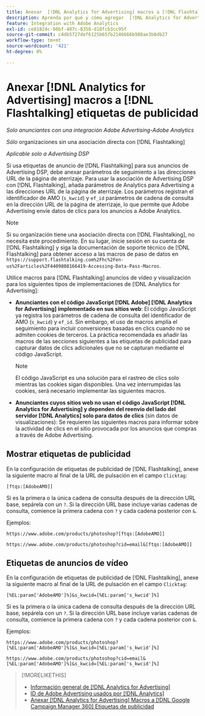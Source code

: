 ```yaml
---
title: Anexar  [!DNL Analytics for Advertising] macros a [!DNL Flashtalking] etiquetas de publicidad
description: Aprenda por qué y cómo agregar  [!DNL Analytics for Advertising] macros a sus [!DNL Flashtalking] etiquetas de publicidad
feature: Integration with Adobe Analytics
exl-id: ce81824c-60bf-487c-8358-d18fcb3cc95f
source-git-commit: c4db5727def6125b65fb2146666b988ae3b0db27
workflow-type: tm+mt
source-wordcount: '421'
ht-degree: 0%

---
```


# Anexar [!DNL Analytics for Advertising] macros a [!DNL Flashtalking] etiquetas de publicidad

*Solo anunciantes con una integración Adobe Advertising-Adobe Analytics*

*Sólo* organizaciones sin una asociación directa con [!DNL Flashtalking]

*Aplicable solo a Advertising DSP*

Si usa etiquetas de anuncio de [!DNL Flashtalking] para sus anuncios de Advertising DSP, debe anexar parámetros de seguimiento a las direcciones URL de la página de aterrizaje. Para usar la asociación de Advertising DSP con [!DNL Flashtalking], añada parámetros de Analytics para Advertising a las direcciones URL de la página de aterrizaje. Los parámetros registran el identificador de AMO (`s_kwcid`) y `ef_id` parámetros de cadena de consulta en la dirección URL de la página de aterrizaje, lo que permite que Adobe Advertising envíe datos de clics para los anuncios a Adobe Analytics.

>[!NOTE]
>
>Si su organización tiene una asociación directa con [!DNL Flashtalking], no necesita este procedimiento. En su lugar, inicie sesión en su cuenta de [!DNL Flashtalking] y siga la documentación de soporte técnico de [!DNL Flashtalking] para obtener acceso a las macros de paso de datos en `https://support.flashtalking.com%2Fhc%2Fen-us%2Farticles%2F4409808166419-Accessing-Data-Pass-Macros`.

Utilice macros para [!DNL Flashtalking] anuncios de vídeo y visualización para los siguientes tipos de implementaciones de [!DNL Analytics for Advertising]:

* **Anunciantes con el código JavaScript [!DNL Adobe] [!DNL Analytics for Advertising] implementado en sus sitios web**: El código JavaScript ya registra los parámetros de cadena de consulta del identificador de AMO (`s_kwcid`) y `ef_id`. Sin embargo, el uso de macros amplía el seguimiento para incluir conversiones basadas en clics cuando no se admiten cookies de terceros. La práctica recomendada es añadir las macros de las secciones siguientes a las etiquetas de publicidad para capturar datos de clics adicionales que no se capturan mediante el código JavaScript.

  >[!NOTE]
  >
  >El código JavaScript es una solución para el rastreo de clics solo mientras las cookies sigan disponibles. Una vez interrumpidas las cookies, será necesario implementar las siguientes macros.

* **Anunciantes cuyos sitios web no usan el código JavaScript [!DNL Analytics for Advertising] y dependen del reenvío del lado del servidor [!DNL Analytics] solo para datos de clics** (sin datos de visualizaciones): Se requieren las siguientes macros para informar sobre la actividad de clics en el sitio provocada por los anuncios que compras a través de Adobe Advertising.

## Mostrar etiquetas de publicidad

En la configuración de etiquetas de publicidad de [!DNL Flashtalking], anexe la siguiente macro al final de la URL de pulsación en el campo `Clicktag`:

```
[ftqs:[AdobeAMO]]
```

Si es la primera o la única cadena de consulta después de la dirección URL base, sepárela con un `?`. Si la dirección URL base incluye varias cadenas de consulta, comience la primera cadena con `?` y cada cadena posterior con `&`.

Ejemplos:

`https://www.adobe.com/products/photoshop?[ftqs:[AdobeAMO]]`

`https://www.adobe.com/products/photoshop?cid=email&[ftqs:[AdobeAMO]]`

## Etiquetas de anuncios de vídeo

En la configuración de etiquetas de publicidad de [!DNL Flashtalking], anexe la siguiente macro al final de la URL de pulsación en el campo `Clicktag`:

```
[%EL:param['AdobeAMO']%]&s_kwcid=[%EL:param['s_kwcid']%]
```

Si es la primera o la única cadena de consulta después de la dirección URL base, sepárela con un `?`. Si la dirección URL base incluye varias cadenas de consulta, comience la primera cadena con `?` y cada cadena posterior con `&`.

Ejemplos:

`https://www.adobe.com/products/photoshop?[%EL:param['AdobeAMO']%]&s_kwcid=[%EL:param['s_kwcid']%]`

`https://www.adobe.com/products/photoshop?cid=email&[%EL:param['AdobeAMO']%]&s_kwcid=[%EL:param['s_kwcid']%]`

>[!MORELIKETHIS]
>
>* [Información general de [!DNL Analytics for Advertising]](overview.md)
>* [ID de Adobe Advertising usados por [!DNL Analytics]](/help/integrations/analytics/ids.md)
>* [Anexar [!DNL Analytics for Advertising] Macros a [!DNL Google Campaign Manager 360] Etiquetas de publicidad](/help/integrations/analytics/macros-google-campaign-manager.md)

